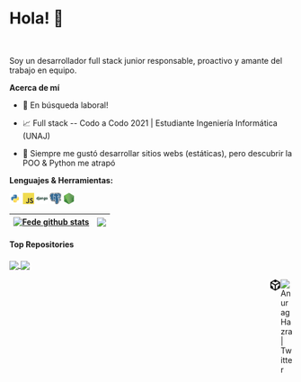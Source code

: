 # Hola! 👋

<br />

Soy un desarrollador full stack junior responsable, proactivo y amante del trabajo en equipo.

**Acerca de mí**

- 💼 En búsqueda laboral!

- 📈 Full stack -- Codo a Codo 2021 | Estudiante Ingeniería Informática (UNAJ)

- 💬 Siempre me gustó desarrollar sitios webs (estáticas), pero descubrir la POO & Python me atrapó


**Lenguajes & Herramientas:**  

<code><img height="20" src="https://raw.githubusercontent.com/github/explore/80688e429a7d4ef2fca1e82350fe8e3517d3494d/topics/python/python.png"></code>
<code><img height="20" src="https://raw.githubusercontent.com/github/explore/80688e429a7d4ef2fca1e82350fe8e3517d3494d/topics/javascript/javascript.png"></code>
<code><img height="20" src="https://raw.githubusercontent.com/github/explore/80688e429a7d4ef2fca1e82350fe8e3517d3494d/topics/django/django.png"></code>
<code><img height="20" src="https://raw.githubusercontent.com/github/explore/5c058a388828bb5fde0bcafd4bc867b5bb3f26f3/topics/postgresql/postgresql.png"></code>
<code><img height="20" src="https://raw.githubusercontent.com/github/explore/80688e429a7d4ef2fca1e82350fe8e3517d3494d/topics/nodejs/nodejs.png"></code>    


| <a href="https://github.com/fedeuhr/github-readme-stats"><img align="center" src="https://github-readme-stats.vercel.app/api?username=fedeuhr&show_icons=true&include_all_commits=true&theme=buefy&hide_border=true" alt="Fede github stats" /></a> | <a href="https://github.com/fedeuhr/github-readme-stats"><img align="center" src="https://github-readme-stats.vercel.app/api/top-langs/?username=fedeuhr&layout=compact&theme=buefy&hide_border=true" /></a> |
| ------------- | ------------- |

#### Top Repositories


<a href="https://github.com/fedeuhr/github-readme-stats">
  <img align="center" src="https://github.com/fedeuhr/smartket" />
</a>
<a href="https://github.com/anuraghazra/anuraghazra.github.io">
  <img align="center" src="https://github.com/fedeuhr/traving-1.0" />
</a>

<br />
<br />

<a href="https://twitter.com/anuraghazru">
  <img align="right" alt="Anurag Hazra | Twitter" width="21px" src="https://raw.githubusercontent.com/anuraghazra/anuraghazra/master/assets/twitter.svg" />
</a>
<a href="https://codesandbox.io/u/anuraghazra">
  <img align="right" alt="Anurag Hazra | CodeSandbox" width="20px" src="https://raw.githubusercontent.com/anuraghazra/anuraghazra/master/assets/codesandbox.svg" />
</a>
